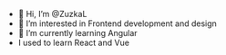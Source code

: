 - 👋 Hi, I’m @ZuzkaL
- 👀 I’m interested in Frontend development and design
- 🌱 I’m currently learning Angular
- I used to learn React and Vue

